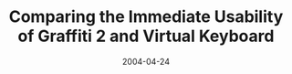 ---
abstract: ''
authors:
- Thomas Költringer
- Thomas Grechenig
date: '2004-04-24'
featured: false
links:
- name: Publik
  url: https://publik.tuwien.ac.at/showentry.php?ID=138886&lang=2
publication: 'Vortrag: ACM Conference on Human Factors in Computing Systems (CHI-2004),
  Vienna, Austria; 24.04.2004 - 29.04.2004; in: "Proceedings of the 2004 Conference
  on Human Factors in Computing Systems", ACM, (2004), ISBN: 1-58113-702-8; S. 1175
  - 1178'
publication_types:
- '1'
publishDate: '2004-04-24'
title: Comparing the Immediate Usability of Graffiti 2 and Virtual Keyboard
url_pdf: ''
---